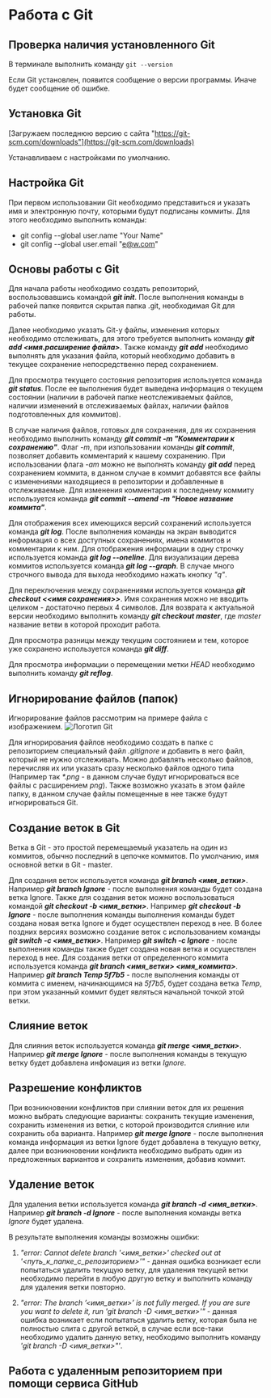 # Работа с Git

## Проверка наличия установленного Git

В терминале выполнить команду ```git --version```

Если Git установлен, появится сообщение о версии программы. Иначе будет сообщение об ошибке.

## Установка Git

[Загружаем последнюю версию с сайта "https://git-scm.com/downloads"](https://git-scm.com/downloads)

Устанавливаем с настройками по умолчанию.

## Настройка Git

При первом использовании Git необходимо представиться и указать имя и электронную почту, которыми будут подписаны коммиты. Для этого необходимо выполнить команды:
* git config --global user.name "Your Name"
* git config --global user.email "e@w.com"

## Основы работы с Git

Для начала работы необходимо создать репозиторий, воспользовавшись командой __*git init*__. После выполнения команды в рабочей папке появится скрытая папка .git, необходимая Git для работы.

Далее необходимо указать Git-у файлы, изменения которых необходимо отслеживать, для этого требуется выполнить команду __*git add <имя.расширение файла>*__. Также команду __*git add*__ необходимо выполнять для указания файла, который необходимо добавить в текущее сохранение непосредственно перед сохранением.

Для просмотра текущего состояния репозитория используется команда __*git status*__. После ее выполнения будет выведена информация о текущем состоянии (наличии в рабочей папке неотслеживаемых файлов, наличии изменений в отслеживаемых файлах, наличии файлов подготовленных для коммитов).

В случае наличия файлов, готовых для сохранения, для их сохранения необходимо выполнить команду __*git commit -m "Комментарии к сохранению"*__. Флаг *-m*, при изпользовании команды __*git commit*__, позволяет добавить комментарий к нашему сохранению. При использовании флага *-am* можно не выполнять команду __*git add*__ перед сохранением коммита, в данном случае в коммит добавятся все файлы с изменениями находящиеся в репозитории и добавленные в отслеживаемые.
 Для изменения комментария к последнему коммиту используется команда __*git commit --amend -m "Новое название коммита"*__.

 Для отображения всех имеющихся версий сохранений используется команда __*git log*__. После выполнения команды на экран выводится информация о всех доступных сохранениях, имена коммитов и комментарии к ним. Для отображения информации в одну строчку используется команда __*git log --oneline*__. Для визуализации дерева коммитов используется команда __*git log --graph*__. В случае много строчного вывода для выхода необходимо нажать кнопку *"q"*.

 Для переключения между сохранениями используется команда __*git checkout <<имя сохранения>>*__. Имя сохранения можно не вводить целиком - достаточно первых 4 символов.
Для возврата к актуальной версии необходимо выполнить команду __*git checkout master*__, где *master* название ветви в которой проходит работа.

Для просмотра разницы между текущим состоянием и тем, которое уже сохранено используется команда __*git diff*__.

Для просмотра информации о перемещении метки *HEAD* необходимо выполнить команду __*git reflog*__.
## Игнорирование файлов (папок)
Игнорирование файлов рассмотрим на примере файла с изображением.
![Логотип Git](logo@2x.png)

Для игнорирования файлов необходимо создать в папке с репозиторием специальный файл *.gitignore* и добавить в него файл, который не нужно отслеживать. Можно добавлять несколько файлов, перечисляя их или указать сразу несколько файлов одного типа (Например так _*.png_ - в данном случае будут игнорироваться все файлы с расширением _png_). Также возможно указать в этом файле папку, в данном случае файлы помещенные в нее также будут игнорироваться Git.
## Создание веток в Git
Ветка в Git - это простой перемещаемый указатель на один из коммитов, обычно последний в цепочке коммитов. По умолчанию, имя основной ветки в Git - master.
 
Для создания веток используется команда __*git branch <имя_ветки>*__. Например __*git branch Ignore*__ - после выполнения команды будет создана ветка Ignore.
Также для создания веток можно воспользоваться командой __*git checkout -b <имя_ветки>*__. Например __*git checkout -b Ignore*__ - после выполнения команды выполнения команды будет создана новая ветка Ignore и будет осуществлен переход в нее. В более поздних версиях возможно создание веток с использованием команды __*git switch -c <имя_ветки>*__. Например __*git switch -c Ignore*__ - после выполнения команды также будет создана новая ветка и осуществлен переход в нее. Для создания ветки от определенного коммита используется команда __*git branch <имя_ветки> <имя_коммита>*__. Например __*git branch Temp 5f7b5*__ - после выполнения команды от коммита с именем, начинающимся на *5f7b5*, будет создана ветка *Temp*, при этом указанный коммит будет являться начальной точкой этой ветки.
## Слияние веток
Для слияния веток используется команда __*git merge <имя_ветки>*__. Например __*git merge Ignore*__ - после выполнения команды в текущую ветку будет добавлена инфомация из ветки *Ignore*. 
## Разрешение конфликтов
При возникновении конфликтов при слиянии веток для их решения можно выбрать следующие варианты: сохранить текущие изменения, сохранить изменения из ветки, с которой производится слияние или сохранить оба варианта. Например __*git merge Ignore*__ - после выполнения команда информация из ветки Ignore будет добавлена в текущую ветку, далее при возникновении конфликта необходимо выбрать один из предложенных вариантов и сохранить изменения, добавив коммит.
## Удаление веток
Для удаления ветки используется команда __*git branch -d <имя_ветки>*__. Например __*git branch -d Ignore*__ - после выполнения команды ветка *Ignore* будет удалена.

В результате выполнения команды возможны ошибки:

1. *"error: Cannot delete branch '<имя_ветки>' checked out at '<путь_к_папке_с_репозиторием>'"* - данная ошибка возникает если попытаться удалить текущую ветку, для удаления текущей ветки необходимо перейти в любую другую ветку и выполнить команду для удаления ветки повторно.

2. *"error: The branch ’<имя_ветки>’ is not fully merged. If you are sure you want to delete it, run 'git branch -D <имя_ветки>'"* - данная ошибка возникает если попытаться удалить ветку, которая была не полностью слита с другой веткой, в случае если все-таки необходимо удалить данную ветку, необходимо выполнить команду *'git branch -D <имя_ветки>"'*.
## Работа с удаленным репозиторием при помощи сервиса GitHub 
